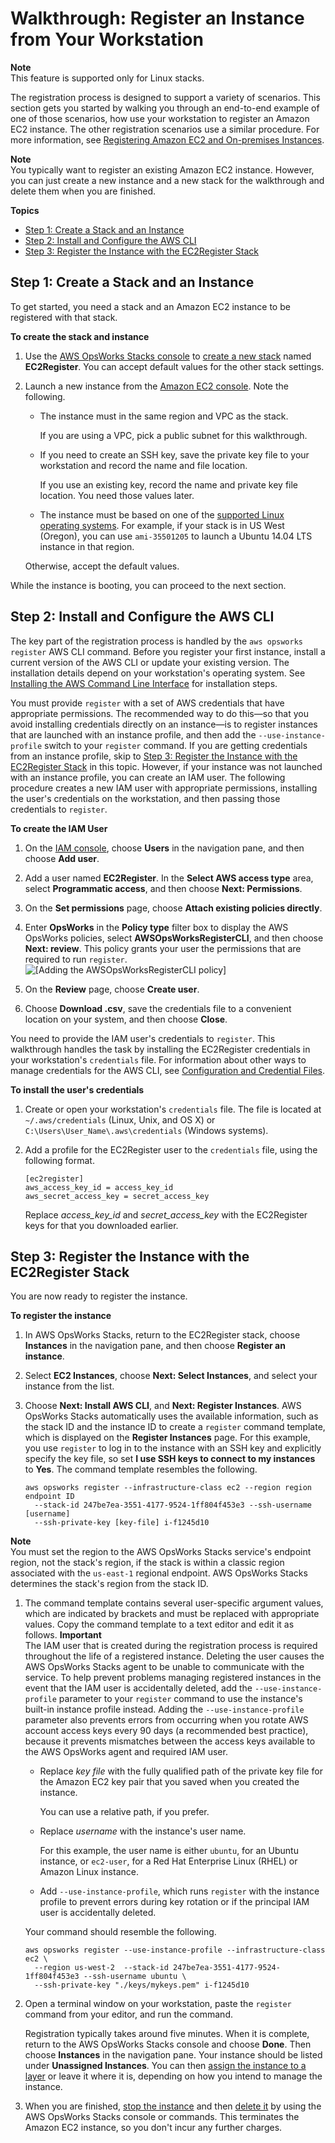 # Walkthrough: Register an Instance from Your Workstation<a name="registered-instances-register-walkthrough"></a>

**Note**  
This feature is supported only for Linux stacks\.

The registration process is designed to support a variety of scenarios\. This section gets you started by walking you through an end\-to\-end example of one of those scenarios, how use your workstation to register an Amazon EC2 instance\. The other registration scenarios use a similar procedure\. For more information, see [Registering Amazon EC2 and On\-premises Instances](registered-instances-register-registering.md)\. 

**Note**  
You typically want to register an existing Amazon EC2 instance\. However, you can just create a new instance and a new stack for the walkthrough and delete them when you are finished\.

**Topics**
+ [Step 1: Create a Stack and an Instance](#registered-instances-register-walkthrough-prepare)
+ [Step 2: Install and Configure the AWS CLI](#registered-instances-register-walkthrough-cli)
+ [Step 3: Register the Instance with the EC2Register Stack](#registered-instances-register-walkthrough-register)

## Step 1: Create a Stack and an Instance<a name="registered-instances-register-walkthrough-prepare"></a>

To get started, you need a stack and an Amazon EC2 instance to be registered with that stack\.

**To create the stack and instance**

1. Use the [AWS OpsWorks Stacks console](https://console.aws.amazon.com/opsworks/) to [create a new stack](workingstacks-creating.md) named **EC2Register**\. You can accept default values for the other stack settings\.

1. Launch a new instance from the [Amazon EC2 console](https://console.aws.amazon.com/ec2/)\. Note the following\.
   + The instance must in the same region and VPC as the stack\.

     If you are using a VPC, pick a public subnet for this walkthrough\.
   + If you need to create an SSH key, save the private key file to your workstation and record the name and file location\.

     If you use an existing key, record the name and private key file location\. You need those values later\.
   + The instance must be based on one of the [supported Linux operating systems](workinginstances-os-linux.md)\. For example, if your stack is in US West \(Oregon\), you can use `ami-35501205` to launch a Ubuntu 14\.04 LTS instance in that region\.

   Otherwise, accept the default values\.

While the instance is booting, you can proceed to the next section\.

## Step 2: Install and Configure the AWS CLI<a name="registered-instances-register-walkthrough-cli"></a>

The key part of the registration process is handled by the `aws opsworks register` AWS CLI command\. Before you register your first instance, install a current version of the AWS CLI or update your existing version\. The installation details depend on your workstation's operating system\. See [Installing the AWS Command Line Interface](http://docs.aws.amazon.com/cli/latest/userguide/installing.html) for installation steps\.

You must provide `register` with a set of AWS credentials that have appropriate permissions\. The recommended way to do this—so that you avoid installing credentials directly on an instance—is to register instances that are launched with an instance profile, and then add the `--use-instance-profile` switch to your `register` command\. If you are getting credentials from an instance profile, skip to [Step 3: Register the Instance with the EC2Register Stack](#registered-instances-register-walkthrough-register) in this topic\. However, if your instance was not launched with an instance profile, you can create an IAM user\. The following procedure creates a new IAM user with appropriate permissions, installing the user's credentials on the workstation, and then passing those credentials to `register`\.

**To create the IAM User**

1. On the [IAM console](https://console.aws.amazon.com/iam/), choose **Users** in the navigation pane, and then choose **Add user**\.

1. Add a user named **EC2Register**\. In the **Select AWS access type** area, select **Programmatic access**, and then choose **Next: Permissions**\.

1. On the **Set permissions** page, choose **Attach existing policies directly**\.

1. Enter **OpsWorks** in the **Policy type** filter box to display the AWS OpsWorks policies, select **AWSOpsWorksRegisterCLI**, and then choose **Next: review**\. This policy grants your user the permissions that are required to run `register`\.  
![\[Adding the AWSOpsWorksRegisterCLI policy\]](http://docs.aws.amazon.com/opsworks/latest/userguide/images/attach_IAM_registerCLI_policy.png)

1. On the **Review** page, choose **Create user**\.

1. Choose **Download \.csv**, save the credentials file to a convenient location on your system, and then choose **Close**\.

You need to provide the IAM user's credentials to `register`\. This walkthrough handles the task by installing the EC2Register credentials in your workstation's `credentials` file\. For information about other ways to manage credentials for the AWS CLI, see [Configuration and Credential Files](http://docs.aws.amazon.com/cli/latest/userguide/cli-chap-getting-started.html#cli-config-files)\.

**To install the user's credentials**

1. Create or open your workstation's `credentials` file\. The file is located at `~/.aws/credentials` \(Linux, Unix, and OS X\) or `C:\Users\User_Name\.aws\credentials` \(Windows systems\)\.

1. Add a profile for the EC2Register user to the `credentials` file, using the following format\.

   ```
   [ec2register]
   aws_access_key_id = access_key_id
   aws_secret_access_key = secret_access_key
   ```

   Replace *access\_key\_id* and *secret\_access\_key* with the EC2Register keys for that you downloaded earlier\.

## Step 3: Register the Instance with the EC2Register Stack<a name="registered-instances-register-walkthrough-register"></a>

You are now ready to register the instance\.

**To register the instance**

1. In AWS OpsWorks Stacks, return to the EC2Register stack, choose **Instances** in the navigation pane, and then choose **Register an instance**\.

1. Select **EC2 Instances**, choose **Next: Select Instances**, and select your instance from the list\.

1. Choose **Next: Install AWS CLI**, and **Next: Register Instances**\. AWS OpsWorks Stacks automatically uses the available information, such as the stack ID and the instance ID to create a `register` command template, which is displayed on the **Register Instances** page\. For this example, you use `register` to log in to the instance with an SSH key and explicitly specify the key file, so set **I use SSH keys to connect to my instances** to **Yes**\. The command template resembles the following\.

   ```
   aws opsworks register --infrastructure-class ec2 --region region endpoint ID
     --stack-id 247be7ea-3551-4177-9524-1ff804f453e3 --ssh-username [username]
     --ssh-private-key [key-file] i-f1245d10
   ```
**Note**  
You must set the region to the AWS OpsWorks Stacks service's endpoint region, not the stack's region, if the stack is within a classic region associated with the `us-east-1` regional endpoint\. AWS OpsWorks Stacks determines the stack's region from the stack ID\.

1. The command template contains several user\-specific argument values, which are indicated by brackets and must be replaced with appropriate values\. Copy the command template to a text editor and edit it as follows\.
**Important**  
The IAM user that is created during the registration process is required throughout the life of a registered instance\. Deleting the user causes the AWS OpsWorks Stacks agent to be unable to communicate with the service\. To help prevent problems managing registered instances in the event that the IAM user is accidentally deleted, add the `--use-instance-profile` parameter to your `register` command to use the instance's built\-in instance profile instead\. Adding the `--use-instance-profile` parameter also prevents errors from occurring when you rotate AWS account access keys every 90 days \(a recommended best practice\), because it prevents mismatches between the access keys available to the AWS OpsWorks agent and required IAM user\.
   + Replace *key file* with the fully qualified path of the private key file for the Amazon EC2 key pair that you saved when you created the instance\.

     You can use a relative path, if you prefer\.
   + Replace *username* with the instance's user name\.

     For this example, the user name is either `ubuntu`, for an Ubuntu instance, or `ec2-user`, for a Red Hat Enterprise Linux \(RHEL\) or Amazon Linux instance\.
   + Add `--use-instance-profile`, which runs `register` with the instance profile to prevent errors during key rotation or if the principal IAM user is accidentally deleted\.

   Your command should resemble the following\.

   ```
   aws opsworks register --use-instance-profile --infrastructure-class ec2 \
     --region us-west-2  --stack-id 247be7ea-3551-4177-9524-1ff804f453e3 --ssh-username ubuntu \
     --ssh-private-key "./keys/mykeys.pem" i-f1245d10
   ```

1. Open a terminal window on your workstation, paste the `register` command from your editor, and run the command\. 

   Registration typically takes around five minutes\. When it is complete, return to the AWS OpsWorks Stacks console and choose **Done**\. Then choose **Instances** in the navigation pane\. Your instance should be listed under **Unassigned Instances**\. You can then [assign the instance to a layer](registered-instances-assign.md) or leave it where it is, depending on how you intend to manage the instance\.

1. When you are finished, [stop the instance](workinginstances-starting.md#workinginstances-starting-stop) and then [delete it](workinginstances-starting.md#workinginstances-starting-stop) by using the AWS OpsWorks Stacks console or commands\. This terminates the Amazon EC2 instance, so you don't incur any further charges\.